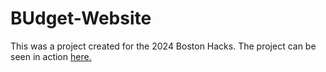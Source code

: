 # BUdget-Website
 This was a project created for the 2024 Boston Hacks. 
 The project can be seen in action <a href="https://devpost.com/software/budget-rw6tg9" >here.</a>
